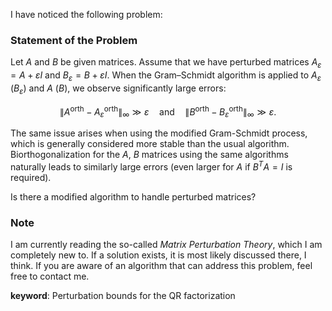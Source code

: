 I have noticed the following problem:

### Statement of the Problem

Let $A$ and $B$ be given matrices. Assume that we have perturbed matrices $A_{\varepsilon} = A + \varepsilon I$ and $B_{\varepsilon} = B + \varepsilon I$. When the Gram–Schmidt algorithm is applied to $A_{\varepsilon}$ ($B_{\varepsilon}$) and $A$ ($B$), we observe significantly large errors:

$$
\lVert A^{\text{orth}} - A^{\text{orth}}_{\varepsilon}\rVert_{\infty} \gg \varepsilon \quad \text{and} \quad \lVert B^{\text{orth}} - B^{\text{orth}}_{\varepsilon}\rVert_{\infty} \gg \varepsilon.
$$

The same issue arises when using the modified Gram-Schmidt process, which is generally considered more stable than the usual algorithm. Biorthogonalization for the $A$, $B$ matrices using the same algorithms naturally leads to similarly large errors (even larger for $A$ if $B^T A = I$ is required).

Is there a modified algorithm to handle perturbed matrices?

### Note

I am currently reading the so-called _Matrix Perturbation Theory_, which I am completely new to. If a solution exists, it is most likely discussed there, I think. If you are aware of an algorithm that can address this problem, feel free to contact me.

**keyword**: Perturbation bounds for the QR factorization
